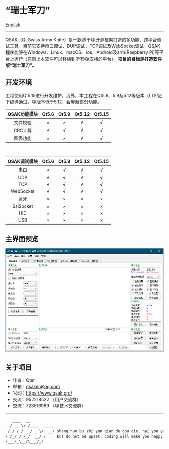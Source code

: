 # “瑞士军刀”

[English](../../README.md)  
***************
QSAK（Qt Swiss Army Knife）是一款基于Qt开源框架打造的多功能、跨平台调试工具。目前它支持串口调试、DUP调试、TCP调试及WebSocket调试。QSAK程序能够在Windows、Linux、macOS、ios、Android及arm(Raspberry Pi)等平台上运行（原则上本软件可以移植到所有Qt支持的平台）。**项目的目标是打造软件版“瑞士军刀”。**

## 开发环境

工程使用Qt5.15进行开发维护，另外，本工程在Qt5.6、5.9及5.12等版本（LTS版）下编译通过。Qt版本低于5.12，会屏蔽部分功能。

|QSAK功能模块|Qt5.6|Qt5.9|Qt5.12|Qt5.15|
|:----:|:----:|:----:|:----:|:----:|
|文件校验|×|×|√|√|
|CRC计算|√|√|√|√|
|图表功能|×|×|√|√|

</br>

|QSAK调试模块|Qt5.6|Qt5.9|Qt5.12|Qt5.15|
|:----:|:----:|:----:|:----:|:----:|
|串口|√|√|√|√|
|UDP|√|√|√|√|
|TCP|√|√|√|√|
|WebSocket|√|√|√|√|
|蓝牙|×|×|×|×|
|SslSocket|×|×|×|×|
|HID|×|×|×|×|
|USB|×|×|×|×|

## 主界面预览

![MainWindow.png](MainWindow.png)

## 关于项目

* 作者：Qter
* 邮箱：qsaker@qq.com
* 官网：<https://www.qsak.pro/>
* 交流：952218522 （用户交流群）
* 交流：723516989 （Qt技术交流群）

***************

```txt
   ____  __
  / __ \/ /____  _____
 / / / / __/ _ \/ ___/ sheng huo bu zhi yan qian de gou qie, hai you yuan fang de gou qie.
/ /_/ / /_/  __/ /     but do not be upset, coding will make you happy.
\___\_\__/\___/_/                                                             --Confucius

```

